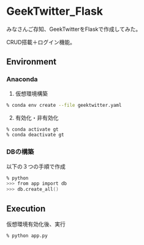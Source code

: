 # GeekTwitter_Flask
みなさんご存知、GeekTwitterをFlaskで作成してみた。

CRUD搭載＋ログイン機能。

## Environment
### Anaconda
1. 仮想環境構築
```zsh
% conda env create --file geektwitter.yaml
```

2. 有効化・非有効化
```zsh
% conda activate gt
% conda deactivate gt
```

### DBの構築
以下の３つの手順で作成
```zsh
% python
>>> from app import db
>>> db.create_all()
```

## Execution
仮想環境有効化後、実行
```zsh
% python app.py
```
